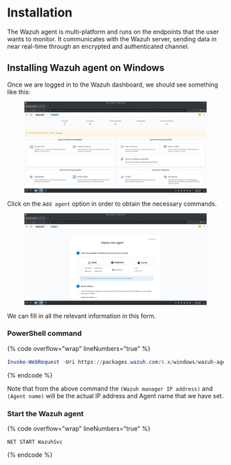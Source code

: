 # Installation

The Wazuh agent is multi-platform and runs on the endpoints that the user wants to monitor. It communicates with the Wazuh server, sending data in near real-time through an encrypted and authenticated channel.



## Installing Wazuh agent on Windows

Once we are logged in to the Wazuh dashboard, we should see something like this:

<figure><img src="../.gitbook/assets/3.png" alt=""><figcaption></figcaption></figure>

Click on the `Add agent` option in order to obtain the necessary commands.

<figure><img src="../.gitbook/assets/4.png" alt=""><figcaption></figcaption></figure>

We can fill in all the relevant information in this form.

### PowerShell command

{% code overflow="wrap" lineNumbers="true" %}
```powershell
Invoke-WebRequest -Uri https://packages.wazuh.com/4.x/windows/wazuh-agent-4.6.0-1.msi -OutFile ${env.tmp}\wazuh-agent; msiexec.exe /i ${env.tmp}\wazuh-agent /q WAZUH_MANAGER='(Wazuh manager IP address)' WAZUH_AGENT_NAME='(Agent name)' WAZUH_REGISTRATION_SERVER='(Wazuh manager IP address)'
```
{% endcode %}

Note that from the above command the `(Wazuh manager IP address)` and `(Agent name)` will be the actual IP address and Agent name that we have set.

### Start the Wazuh agent

{% code overflow="wrap" lineNumbers="true" %}
```
NET START WazuhSvc
```
{% endcode %}
